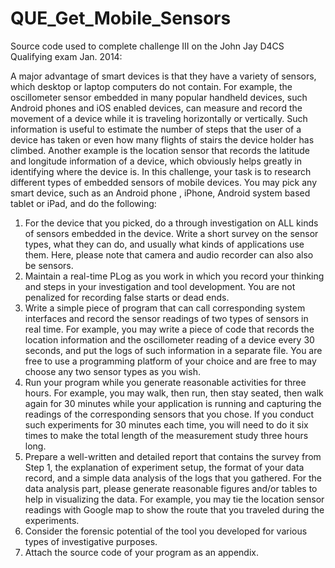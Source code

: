 # QUE_Get_Mobile_Sensors
Source code used to complete challenge III on the John Jay D4CS Qualifying exam Jan. 2014:

A major advantage of smart devices is that they have a variety of sensors, which desktop or laptop computers do
not contain. For example, the oscillometer sensor embedded in many popular handheld devices, such Android
phones and iOS enabled devices, can measure and record the movement of a device while it is traveling
horizontally or vertically. Such information is useful to estimate the number of steps that the user of a device has
taken or even how many flights of stairs the device holder has climbed. Another example is the location sensor
that records the latitude and longitude information of a device, which obviously helps greatly in identifying
where the device is.
In this challenge, your task is to research different types of embedded sensors of mobile devices. You may pick
any smart device, such as an Android phone , iPhone, Android system based tablet or iPad, and do the following:
1. For the device that you picked, do a through investigation on ALL kinds of sensors embedded in the
device. Write a short survey on the sensor types, what they can do, and usually what kinds of
applications use them. Here, please note that camera and audio recorder can also also be sensors.
2. Maintain a real-time PLog as you work in which you record your thinking and steps in your
investigation and tool development. You are not penalized for recording false starts or dead ends.
3. Write a simple piece of program that can call corresponding system interfaces and record the sensor
readings of two types of sensors in real time. For example, you may write a piece of code that records
the location information and the oscillometer reading of a device every 30 seconds, and put the logs of
such information in a separate file. You are free to use a programming platform of your choice and are
free to may choose any two sensor types as you wish.
4. Run your program while you generate reasonable activities for three hours. For example, you may walk,
then run, then stay seated, then walk again for 30 minutes while your application is running and
capturing the readings of the corresponding sensors that you chose. If you conduct such experiments for
30 minutes each time, you will need to do it six times to make the total length of the measurement study
three hours long.
5. Prepare a well-written and detailed report that contains the survey from Step 1, the explanation of
experiment setup, the format of your data record, and a simple data analysis of the logs that you
gathered. For the data analysis part, please generate reasonable figures and/or tables to help in
visualizing the data. For example, you may tie the location sensor readings with Google map to show the
route that you traveled during the experiments.
6. Consider the forensic potential of the tool you developed for various types of investigative purposes.
7. Attach the source code of your program as an appendix.

